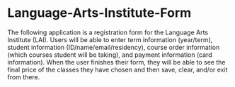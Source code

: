 # Language-Arts-Institute-Form
The following application is a registration form for the Language Arts Institute (LAI). Users will be able to enter term information (year/term), student information (ID/name/email/residency), course order information (which courses student will be taking), and payment information (card information). When the user finishes their form, they will be able to see the final price of the classes they have chosen and then save, clear, and/or exit from there.
